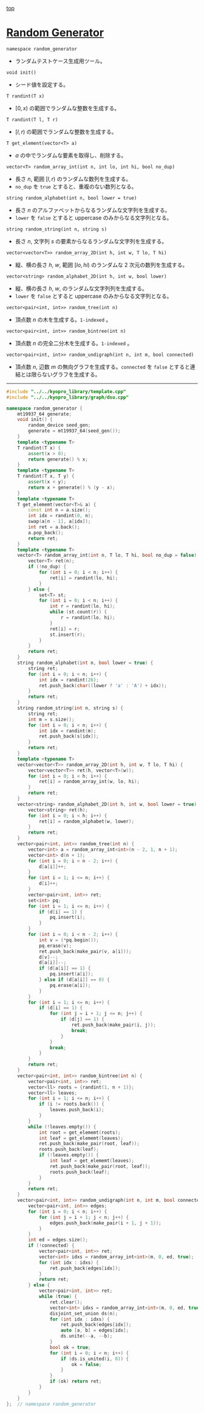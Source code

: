 [top](../README.md)

# [Random Generator](./random.cpp)

`namespace random_generator`
- ランダムテストケース生成用ツール。

`void init()`
- シード値を設定する。

`T randint(T x)`
- $[0, x)$ の範囲でランダムな整数を生成する。

`T randint(T l, T r)`
- $[l, r)$ の範囲でランダムな整数を生成する。

`T get_element(vector<T> a)`
- $a$ の中でランダムな要素を取得し、削除する。

`vector<T> random_array_int(int n, int lo, int hi, bool no_dup)`
- 長さ $n$, 範囲 $[l, r)$ のランダムな数列を生成する。
- `no_dup` を `true` とすると、重複のない数列となる。

`string random_alphabet(int n, bool lower = true)`
- 長さ $n$ のアルファベットからなるランダムな文字列を生成する。
- `lower` を `false` とすると uppercase のみからなる文字列となる。

`string random_string(int n, string s)`
- 長さ $n$, 文字列 $s$ の要素からなるランダムな文字列を生成する。

`vector<vector<T>> random_array_2D(int h, int w, T lo, T hi)`
- 縦、横の長さ $h$, $w$, 範囲 $[lo, hi)$ のランダムな 2 次元の数列を生成する。

`vector<string> random_alphabet_2D(int h, int w, bool lower)`
- 縦、横の長さ $h$, $w$, のランダムな文字列列を生成する。
- `lower` を `false` とすると uppercase のみからなる文字列となる。

`vector<pair<int, int>> random_tree(int n)`
- 頂点数 $n$ の木を生成する。`1-indexed` 。

`vector<pair<int, int>> random_bintree(int n)`
- 頂点数 $n$ の完全二分木を生成する。`1-indexed` 。

`vector<pair<int, int>> random_undigraph(int n, int m, bool connected)`
- 頂点数 $n$, 辺数 $m$ の無向グラフを生成する。`connected` を `false` とすると連結とは限らないグラフを生成する。

---

```cpp
#include "../../kyopro_library/template.cpp"
#include "../../kyopro_library/graph/dsu.cpp"

namespace random_generator {
    mt19937_64 generate;
    void init() {
        random_device seed_gen;
        generate = mt19937_64(seed_gen());
    }
    template <typename T>
    T randint(T x) {
        assert(x > 0);
        return generate() % x;
    }
    template <typename T>
    T randint(T x, T y) {
        assert(x < y);
        return x + generate() % (y - x);
    }
    template <typename T>
    T get_elememt(vector<T>& a) {
        const int n = a.size();
        int idx = randint(0, n);
        swap(a[n - 1], a[idx]);
        int ret = a.back();
        a.pop_back();
        return ret;
    }
    template <typename T>
    vector<T> random_array_int(int n, T lo, T hi, bool no_dup = false) {
        vector<T> ret(n);
        if (!no_dup) {
            for (int i = 0; i < n; i++) {
                ret[i] = randint(lo, hi);
            }
        } else {
            set<T> st;
            for (int i = 0; i < n; i++) {
                int r = randint(lo, hi);
                while (st.count(r)) {
                    r = randint(lo, hi);
                }
                ret[i] = r;
                st.insert(r);
            }
        }
        return ret;
    }
    string random_alphabet(int n, bool lower = true) {
        string ret;
        for (int i = 0; i < n; i++) {
            int idx = randint(26);
            ret.push_back(char((lower ? 'a' : 'A') + idx));
        }
        return ret;
    }
    string random_string(int n, string s) {
        string ret;
        int m = s.size();
        for (int i = 0; i < n; i++) {
            int idx = randint(m);
            ret.push_back(s[idx]);
        }
        return ret;
    }
    template <typename T>
    vector<vector<T>> random_array_2D(int h, int w, T lo, T hi) {
        vector<vector<T>> ret(h, vector<T>(w));
        for (int i = 0; i < h; i++) {
            ret[i] = random_array_int(w, lo, hi);
        }
        return ret;
    }
    vector<string> random_alphabet_2D(int h, int w, bool lower = true) {
        vector<string> ret(h);
        for (int i = 0; i < h; i++) {
            ret[i] = random_alphabet(w, lower);
        }
        return ret;
    }
    vector<pair<int, int>> random_tree(int n) {
        vector<int> a = random_array_int<int>(n - 2, 1, n + 1);
        vector<int> d(n + 1);
        for (int i = 0; i < n - 2; i++) {
            d[a[i]]++;
        }
        for (int i = 1; i <= n; i++) {
            d[i]++;
        }
        vector<pair<int, int>> ret;
        set<int> pq;
        for (int i = 1; i <= n; i++) {
            if (d[i] == 1) {
                pq.insert(i);
            }
        }
        for (int i = 0; i < n - 2; i++) {
            int v = (*pq.begin());
            pq.erase(v);
            ret.push_back(make_pair(v, a[i]));
            d[v]--;
            d[a[i]]--;
            if (d[a[i]] == 1) {
                pq.insert(a[i]);
            } else if (d[a[i]] == 0) {
                pq.erase(a[i]);
            }
        }
        for (int i = 1; i <= n; i++) {
            if (d[i] == 1) {
                for (int j = i + 1; j <= n; j++) {
                    if (d[j] == 1) {
                        ret.push_back(make_pair(i, j));
                        break;
                    }
                }
                break;
            }
        }
        return ret;
    }
    vector<pair<int, int>> random_bintree(int n) {
        vector<pair<int, int>> ret;
        vector<ll> roots = {randint(1, n + 1)};
        vector<ll> leaves;
        for (int i = 1; i <= n; i++) {
            if (i != roots.back()) {
                leaves.push_back(i);
            }
        }
        while (!leaves.empty()) {
            int root = get_elememt(roots);
            int leaf = get_elememt(leaves);
            ret.push_back(make_pair(root, leaf));
            roots.push_back(leaf);
            if (!leaves.empty()) {
                int leaf = get_elememt(leaves);
                ret.push_back(make_pair(root, leaf));
                roots.push_back(leaf);
            }
        }
        return ret;
    }
    vector<pair<int, int>> random_undigraph(int n, int m, bool connected = true) {
        vector<pair<int, int>> edges;
        for (int i = 0; i < n; i++) {
            for (int j = i + 1; j < n; j++) {
                edges.push_back(make_pair(i + 1, j + 1));
            }
        }
        int ed = edges.size();
        if (!connected) {
            vector<pair<int, int>> ret;
            vector<int> idxs = random_array_int<int>(m, 0, ed, true);
            for (int idx : idxs) {
                ret.push_back(edges[idx]);
            }
            return ret;
        } else {
            vector<pair<int, int>> ret;
            while (true) {
                ret.clear();
                vector<int> idxs = random_array_int<int>(m, 0, ed, true);
                disjoint_set_union ds(n);
                for (int idx : idxs) {
                    ret.push_back(edges[idx]);
                    auto [a, b] = edges[idx];
                    ds.unite(--a, --b);
                }
                bool ok = true;
                for (int i = 0; i < n; i++) {
                    if (ds.is_united(i, 0)) {
                        ok = false;
                    }
                }
                if (ok) return ret;
            }
        }
    }
};  // namespace random_generator
```